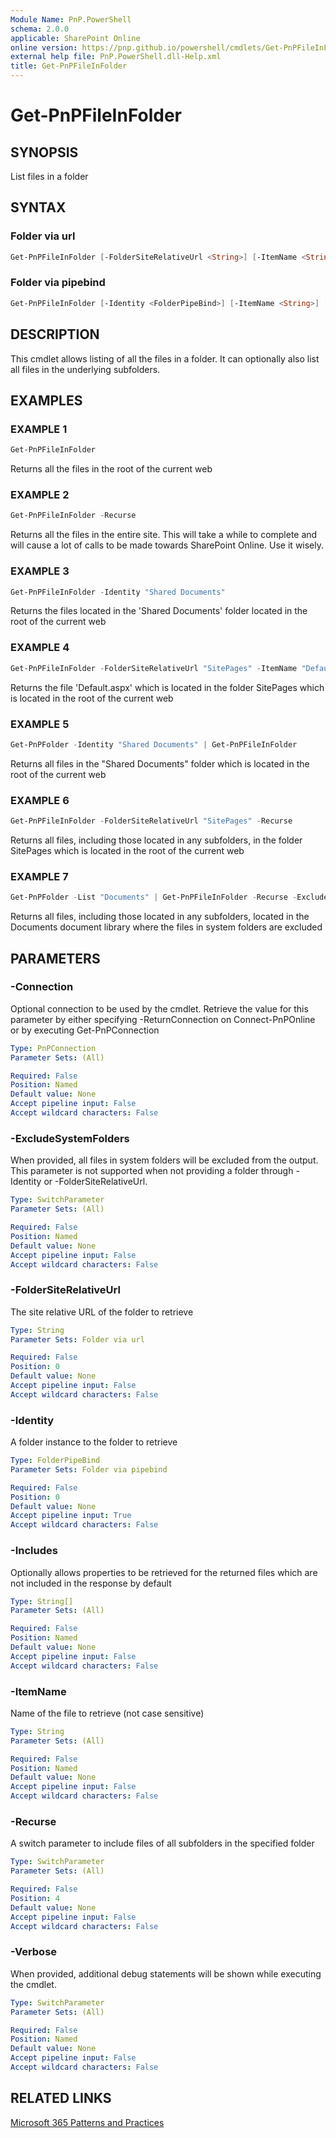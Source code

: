 ```yaml
---
Module Name: PnP.PowerShell
schema: 2.0.0
applicable: SharePoint Online
online version: https://pnp.github.io/powershell/cmdlets/Get-PnPFileInFolder.html
external help file: PnP.PowerShell.dll-Help.xml
title: Get-PnPFileInFolder
---
```

  
# Get-PnPFileInFolder

## SYNOPSIS
List files in a folder

## SYNTAX

### Folder via url
```powershell
Get-PnPFileInFolder [-FolderSiteRelativeUrl <String>] [-ItemName <String>] [-Recurse] [-Includes <String[]>] [-ExcludeSystemFolders] [-Verbose] [-Connection <PnPConnection>] 
```

### Folder via pipebind
```powershell
Get-PnPFileInFolder [-Identity <FolderPipeBind>] [-ItemName <String>] [-Recurse] [-Includes <String[]>] [-ExcludeSystemFolders] [-Verbose] [-Connection <PnPConnection>] 
```

## DESCRIPTION

This cmdlet allows listing of all the files in a folder. It can optionally also list all files in the underlying subfolders.

## EXAMPLES

### EXAMPLE 1
```powershell
Get-PnPFileInFolder
```

Returns all the files in the root of the current web

### EXAMPLE 2
```powershell
Get-PnPFileInFolder -Recurse
```

Returns all the files in the entire site. This will take a while to complete and will cause a lot of calls to be made towards SharePoint Online. Use it wisely.

### EXAMPLE 3
```powershell
Get-PnPFileInFolder -Identity "Shared Documents"
```

Returns the files located in the 'Shared Documents' folder located in the root of the current web

### EXAMPLE 4
```powershell
Get-PnPFileInFolder -FolderSiteRelativeUrl "SitePages" -ItemName "Default.aspx"
```

Returns the file 'Default.aspx' which is located in the folder SitePages which is located in the root of the current web

### EXAMPLE 5
```powershell
Get-PnPFolder -Identity "Shared Documents" | Get-PnPFileInFolder
```

Returns all files in the "Shared Documents" folder which is located in the root of the current web

### EXAMPLE 6
```powershell
Get-PnPFileInFolder -FolderSiteRelativeUrl "SitePages" -Recurse
```

Returns all files, including those located in any subfolders, in the folder SitePages which is located in the root of the current web

### EXAMPLE 7
```powershell
Get-PnPFolder -List "Documents" | Get-PnPFileInFolder -Recurse -ExcludeSystemFolders
```

Returns all files, including those located in any subfolders, located in the Documents document library where the files in system folders are excluded

## PARAMETERS

### -Connection
Optional connection to be used by the cmdlet. Retrieve the value for this parameter by either specifying -ReturnConnection on Connect-PnPOnline or by executing Get-PnPConnection

```yaml
Type: PnPConnection
Parameter Sets: (All)

Required: False
Position: Named
Default value: None
Accept pipeline input: False
Accept wildcard characters: False
```

### -ExcludeSystemFolders
When provided, all files in system folders will be excluded from the output. This parameter is not supported when not providing a folder through -Identity or -FolderSiteRelativeUrl.

```yaml
Type: SwitchParameter
Parameter Sets: (All)

Required: False
Position: Named
Default value: None
Accept pipeline input: False
Accept wildcard characters: False
```

### -FolderSiteRelativeUrl
The site relative URL of the folder to retrieve

```yaml
Type: String
Parameter Sets: Folder via url

Required: False
Position: 0
Default value: None
Accept pipeline input: False
Accept wildcard characters: False
```

### -Identity
A folder instance to the folder to retrieve

```yaml
Type: FolderPipeBind
Parameter Sets: Folder via pipebind

Required: False
Position: 0
Default value: None
Accept pipeline input: True
Accept wildcard characters: False
```

### -Includes
Optionally allows properties to be retrieved for the returned files which are not included in the response by default

```yaml
Type: String[]
Parameter Sets: (All)

Required: False
Position: Named
Default value: None
Accept pipeline input: False
Accept wildcard characters: False
```

### -ItemName
Name of the file to retrieve (not case sensitive)

```yaml
Type: String
Parameter Sets: (All)

Required: False
Position: Named
Default value: None
Accept pipeline input: False
Accept wildcard characters: False
```

### -Recurse
A switch parameter to include files of all subfolders in the specified folder

```yaml
Type: SwitchParameter
Parameter Sets: (All)

Required: False
Position: 4
Default value: None
Accept pipeline input: False
Accept wildcard characters: False
```

### -Verbose
When provided, additional debug statements will be shown while executing the cmdlet.

```yaml
Type: SwitchParameter
Parameter Sets: (All)

Required: False
Position: Named
Default value: None
Accept pipeline input: False
Accept wildcard characters: False
```

## RELATED LINKS

[Microsoft 365 Patterns and Practices](https://aka.ms/m365pnp)
